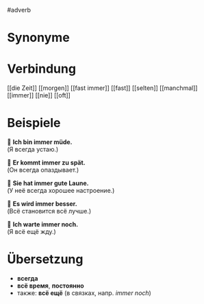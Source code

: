 #adverb
# Synonyme

# Verbindung 
[[die Zeit]]
[[morgen]]
[[fast immer]]
[[fast]]
[[selten]]
[[manchmal]]
[[immer]]
[[nie]]
[[oft]]
# Beispiele
🔹 **Ich bin immer müde.**  
(Я всегда устаю.)

🔹 **Er kommt immer zu spät.**  
(Он всегда опаздывает.)

🔹 **Sie hat immer gute Laune.**  
(У неё всегда хорошее настроение.)

🔹 **Es wird immer besser.**  
(Всё становится всё лучше.)

🔹 **Ich warte immer noch.**  
(Я всё ещё жду.)
# Übersetzung
- **всегда**
- **всё время**, **постоянно**
- также: **всё ещё** (в связках, напр. _immer noch_)